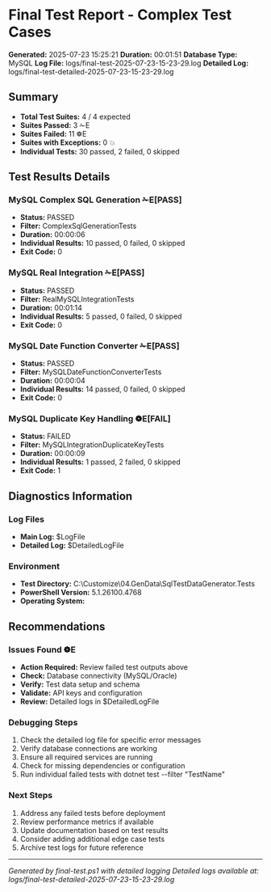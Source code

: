 # Final Test Report - Complex Test Cases

**Generated:** 2025-07-23 15:25:21
**Duration:** 00:01:51
**Database Type:** MySQL
**Log File:** logs/final-test-2025-07-23-15-23-29.log
**Detailed Log:** logs/final-test-detailed-2025-07-23-15-23-29.log

## Summary
- **Total Test Suites:** 4 / 4 expected
- **Suites Passed:** 3 ✁E
- **Suites Failed:** 11 ❁E 
- **Suites with Exceptions:** 0 💥
- **Individual Tests:** 30 passed, 2 failed, 0 skipped

## Test Results Details

### MySQL Complex SQL Generation ✁E[PASS]

- **Status:** PASSED
- **Filter:** ComplexSqlGenerationTests
- **Duration:** 00:00:06
- **Individual Results:** 10 passed, 0 failed, 0 skipped
- **Exit Code:** 0

### MySQL Real Integration ✁E[PASS]

- **Status:** PASSED
- **Filter:** RealMySQLIntegrationTests
- **Duration:** 00:01:14
- **Individual Results:** 5 passed, 0 failed, 0 skipped
- **Exit Code:** 0

### MySQL Date Function Converter ✁E[PASS]

- **Status:** PASSED
- **Filter:** MySQLDateFunctionConverterTests
- **Duration:** 00:00:04
- **Individual Results:** 14 passed, 0 failed, 0 skipped
- **Exit Code:** 0

### MySQL Duplicate Key Handling ❁E[FAIL]

- **Status:** FAILED
- **Filter:** MySQLIntegrationDuplicateKeyTests
- **Duration:** 00:00:09
- **Individual Results:** 1 passed, 2 failed, 0 skipped
- **Exit Code:** 1

## Diagnostics Information

### Log Files
- **Main Log:** $LogFile
- **Detailed Log:** $DetailedLogFile

### Environment
- **Test Directory:** C:\Customize\04.GenData\SqlTestDataGenerator.Tests
- **PowerShell Version:** 5.1.26100.4768
- **Operating System:** 

## Recommendations
### Issues Found ❁E
- **Action Required:** Review failed test outputs above
- **Check:** Database connectivity (MySQL/Oracle)
- **Verify:** Test data setup and schema
- **Validate:** API keys and configuration
- **Review:** Detailed logs in $DetailedLogFile

### Debugging Steps
1. Check the detailed log file for specific error messages
2. Verify database connections are working
3. Ensure all required services are running
4. Check for missing dependencies or configuration
5. Run individual failed tests with dotnet test --filter "TestName"

### Next Steps
1. Address any failed tests before deployment
2. Review performance metrics if available
3. Update documentation based on test results
4. Consider adding additional edge case tests
5. Archive test logs for future reference

---
*Generated by final-test.ps1 with detailed logging*
*Detailed logs available at: logs/final-test-detailed-2025-07-23-15-23-29.log*
